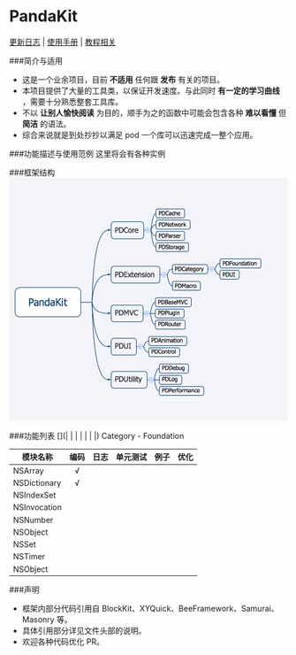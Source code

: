 # PandaKit

[更新日志](#) | [使用手册](#) | [教程相关](#)

###简介与适用
* 这是一个业余项目，目前 **不适用** 任何跟 **发布** 有关的项目。
* 本项目提供了大量的工具类，以保证开发速度。与此同时 **有一定的学习曲线** ，需要十分熟悉整套工具库。
* 不以 **让别人愉快阅读** 为目的，顺手为之的函数中可能会包含各种 **难以看懂** 但 **简洁** 的语法。
* 综合来说就是到处抄抄以满足 pod 一个库可以迅速完成一整个应用。

###功能描述与使用范例
这里将会有各种实例

###框架结构
![这是一张图](./PandaKit.png)

###功能列表
[](| [](模块名称) | [](编码) | [](日志) | [](单元测试) | [](例子) | [](优化) |)
Category - Foundation

| 模块名称 | 编码 | 日志 | 单元测试 | 例子 | 优化 |
| ------- |:---:|:---:|:-------:|:---:|:----:|
| NSArray | √ | [](日志) | [](单元测试) | [](例子) | [](优化) |
| NSDictionary | √ | [](日志) | [](单元测试) | [](例子) | [](优化) |
| NSIndexSet | [](编码) | [](日志) | [](单元测试) | [](例子) | [](优化) |
| NSInvocation | [](编码) | [](日志) | [](单元测试) | [](例子) | [](优化) |
| NSNumber | [](编码) | [](日志) | [](单元测试) | [](例子) | [](优化) |
| NSObject | [](编码) | [](日志) | [](单元测试) | [](例子) | [](优化) |
| NSSet | [](编码) | [](日志) | [](单元测试) | [](例子) | [](优化) |
| NSTimer | [](编码) | [](日志) | [](单元测试) | [](例子) | [](优化) |
| NSObject | [](编码) | [](日志) | [](单元测试) | [](例子) | [](优化) |


###声明
* 框架内部分代码引用自 BlockKit、XYQuick、BeeFramework、Samurai、Masonry 等。
* 具体引用部分详见文件头部的说明。
* 欢迎各种代码优化 PR。